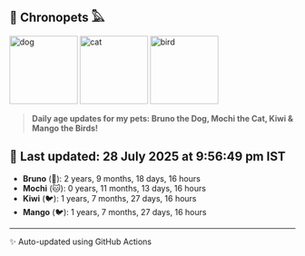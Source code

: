 ## 🐾 Chronopets 𓅓

<img src="https://media.giphy.com/media/3oriO0OEd9QIDdllqo/giphy.gif" width="120" height="120" alt="dog"> <img src="https://media.giphy.com/media/OmK8lulOMQ9XO/giphy.gif" width="120" height="120" alt="cat"> <img src="https://media.giphy.com/media/1dMNq7sH2v5i/giphy.gif" width="120" height="120" alt="bird"> 

> **Daily age updates for my pets: Bruno the Dog, Mochi the Cat, Kiwi & Mango the Birds!**

## 📅 Last updated: 28 July 2025 at 9:56:49 pm IST

- **Bruno** (🐶): 2 years, 9 months, 18 days, 16 hours
- **Mochi** (🐱): 0 years, 11 months, 13 days, 16 hours
- **Kiwi** (🐦): 1 years, 7 months, 27 days, 16 hours
- **Mango** (🐦): 1 years, 7 months, 27 days, 16 hours

---
✨ Auto-updated using GitHub Actions

